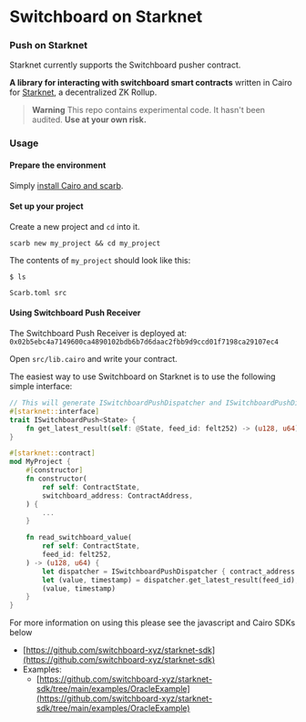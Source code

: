 # Switchboard on Starknet

### Push on Starknet

Starknet currently supports the Switchboard pusher contract.

**A library for interacting with switchboard smart contracts** written in Cairo for [Starknet](https://starkware.co/product/starknet/), a decentralized ZK Rollup.

> **Warning** This repo contains experimental code. It hasn't been audited. **Use at your own risk.**

### Usage

#### Prepare the environment

Simply [install Cairo and scarb](https://docs.swmansion.com/scarb/download).

#### Set up your project

Create a new project and `cd` into it.

```
scarb new my_project && cd my_project
```

The contents of `my_project` should look like this:

```
$ ls

Scarb.toml src
```

#### Using Switchboard Push Receiver



The Switchboard Push Receiver is deployed at: `0x02b5ebc4a7149600ca4890102bdb6b7d6daac2fbb9d9ccd01f7198ca29107ec4`

Open `src/lib.cairo` and write your contract.

The easiest way to use Switchboard on Starknet is to use the following simple interface:

```rust
// This will generate ISwitchboardPushDispatcher and ISwitchboardPushDispatcherTrait
#[starknet::interface]
trait ISwitchboardPush<State> {
    fn get_latest_result(self: @State, feed_id: felt252) -> (u128, u64);
}
```

```rust
#[starknet::contract]
mod MyProject {
    #[constructor]
    fn constructor(
        ref self: ContractState,
        switchboard_address: ContractAddress,
    ) {
        ...
    }

    fn read_switchboard_value(
        ref self: ContractState,
        feed_id: felt252,
    ) -> (u128, u64) {
        let dispatcher = ISwitchboardPushDispatcher { contract_address: self.switchboard_address.read() };
        let (value, timestamp) = dispatcher.get_latest_result(feed_id);
        (value, timestamp)
    }
}
```

For more information on using this please see the javascript and Cairo SDKs below

* [https://github.com/switchboard-xyz/starknet-sdk](https://github.com/switchboard-xyz/starknet-sdk)
* Examples:
  * [https://github.com/switchboard-xyz/starknet-sdk/tree/main/examples/OracleExample](https://github.com/switchboard-xyz/starknet-sdk/tree/main/examples/OracleExample)

